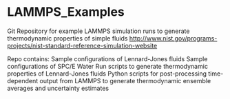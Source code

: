 # LAMMPS_Examples
Git Repository for example LAMMPS simulation runs to generate thermodynamic properties
of simple fluids
http://www.nist.gov/programs-projects/nist-standard-reference-simulation-website

Repo contains:
  Sample configurations of Lennard-Jones fluids
  Sample configurations of SPC/E Water
  Run scripts to generate thermodynamic properties of Lennard-Jones fluids
  Python scripts for post-processing time-dependent output from LAMMPS to generate
   thermodynamic ensemble averages and uncertainty estimates

